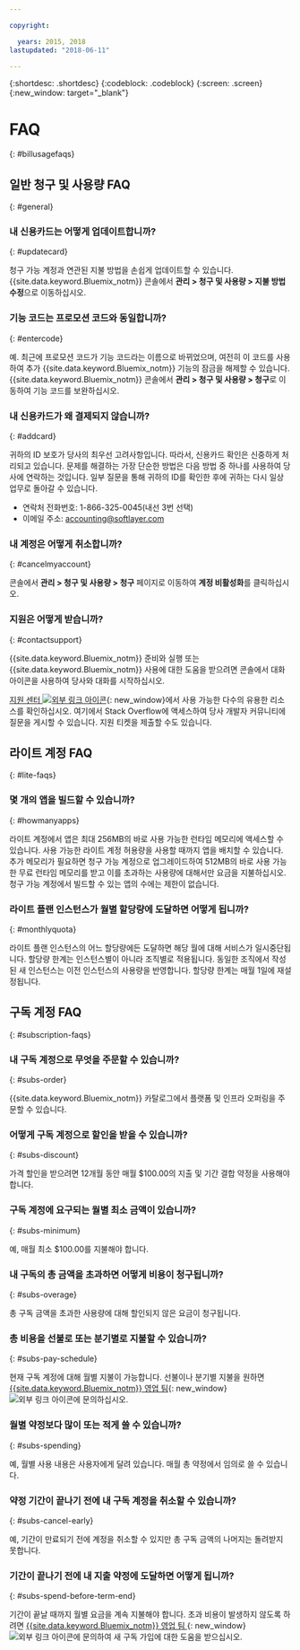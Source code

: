 ```yaml
---

copyright:

  years: 2015, 2018
lastupdated: "2018-06-11"

---
```


{:shortdesc: .shortdesc}
{:codeblock: .codeblock}
{:screen: .screen}
{:new_window: target="_blank"}

# FAQ
{: #billusagefaqs} 

## 일반 청구 및 사용량 FAQ
{: #general}

### 내 신용카드는 어떻게 업데이트합니까?
{: #updatecard}

청구 가능 계정과 연관된 지불 방법을 손쉽게 업데이트할 수 있습니다. {{site.data.keyword.Bluemix_notm}} 콘솔에서 **관리 > 청구 및 사용량 > 지불 방법 수정**으로 이동하십시오. 

### 기능 코드는 프로모션 코드와 동일합니까? 
{: #entercode}

예. 최근에 프로모션 코드가 기능 코드라는 이름으로 바뀌었으며, 여전히 이 코드를 사용하여 추가 {{site.data.keyword.Bluemix_notm}} 기능의 잠금을 해제할 수 있습니다. {{site.data.keyword.Bluemix_notm}} 콘솔에서 **관리 > 청구 및 사용량 > 청구**로 이동하여 기능 코드를 보완하십시오. 

### 내 신용카드가 왜 결제되지 않습니까?
{: #addcard}

귀하의 ID 보호가 당사의 최우선 고려사항입니다. 따라서, 신용카드 확인은 신중하게 처리되고 있습니다. 문제를 해결하는 가장 단순한 방법은 다음 방법 중 하나를 사용하여 당사에 연락하는 것입니다. 일부 질문을 통해 귀하의 ID를 확인한 후에 귀하는 다시 일상 업무로 돌아갈 수 있습니다. 

   * 연락처 전화번호: 1-866-325-0045(내선 3번 선택)
   * 이메일 주소: accounting@softlayer.com

### 내 계정은 어떻게 취소합니까?
{: #cancelmyaccount}

콘솔에서 **관리 > 청구 및 사용량 > 청구** 페이지로 이동하여 **계정 비활성화**를 클릭하십시오.

### 지원은 어떻게 받습니까?
{: #contactsupport}

{{site.data.keyword.Bluemix_notm}} 준비와 실행 또는 {{site.data.keyword.Bluemix_notm}} 사용에 대한 도움을 받으려면 콘솔에서 대화 아이콘을 사용하여 당사와 대화를 시작하십시오. 

[지원 센터 ![외부 링크 아이콘](../icons/launch-glyph.svg)](https://console.bluemix.net/unifiedsupport/supportcenter){: new_window}에서 사용 가능한 다수의 유용한 리소스를 확인하십시오. 여기에서 Stack Overflow에 액세스하여 당사 개발자 커뮤니티에 질문을 게시할 수 있습니다. 지원 티켓을 제출할 수도 있습니다.  

## 라이트 계정 FAQ
{: #lite-faqs}

### 몇 개의 앱을 빌드할 수 있습니까?
{: #howmanyapps}

라이트 계정에서 앱은 최대 256MB의 바로 사용 가능한 런타임 메모리에 액세스할 수 있습니다. 사용 가능한 라이트 계정 허용량을 사용할 때까지 앱을 배치할 수 있습니다. 추가 메모리가 필요하면 청구 가능 계정으로 업그레이드하여 512MB의 바로 사용 가능한 무료 런타임 메모리를 받고 이를 초과하는 사용량에 대해서만 요금을 지불하십시오. 청구 가능 계정에서 빌드할 수 있는 앱의 수에는 제한이 없습니다.

### 라이트 플랜 인스턴스가 월별 할당량에 도달하면 어떻게 됩니까?
{: #monthlyquota}

라이트 플랜 인스턴스의 어느 할당량에든 도달하면 해당 월에 대해 서비스가 일시중단됩니다. 할당량 한계는 인스턴스별이 아니라 조직별로 적용됩니다. 동일한 조직에서 작성된 새 인스턴스는 이전 인스턴스의 사용량을 반영합니다. 할당량 한계는 매월 1일에 재설정됩니다.

## 구독 계정 FAQ
{: #subscription-faqs}

### 내 구독 계정으로 무엇을 주문할 수 있습니까? 
{: #subs-order}

{{site.data.keyword.Bluemix_notm}} 카탈로그에서 플랫폼 및 인프라 오퍼링을 주문할 수 있습니다.

### 어떻게 구독 계정으로 할인을 받을 수 있습니까? 
{: #subs-discount}

가격 할인을 받으려면 12개월 동안 매월 $100.00의 지출 및 기간 결합 약정을 사용해야 합니다. 

### 구독 계정에 요구되는 월별 최소 금액이 있습니까? 
{: #subs-minimum}

예, 매월 최소 $100.00를 지불해야 합니다.

### 내 구독의 총 금액을 초과하면 어떻게 비용이 청구됩니까?
{: #subs-overage}

총 구독 금액을 초과한 사용량에 대해 할인되지 않은 요금이 청구됩니다.

### 총 비용을 선불로 또는 분기별로 지불할 수 있습니까?
{: #subs-pay-schedule}

현재 구독 계정에 대해 월별 지불이 가능합니다. 선불이나 분기별 지불을 원하면 [{{site.data.keyword.Bluemix_notm}} 영업 팀](https://www.ibm.com/cloud-computing/bluemix/contact-us){: new_window} ![외부 링크 아이콘](../icons/launch-glyph.svg)에 문의하십시오.

### 월별 약정보다 많이 또는 적게 쓸 수 있습니까?  
{: #subs-spending}

예, 월별 사용 내용은 사용자에게 달려 있습니다. 매월 총 약정에서 임의로 쓸 수 있습니다. 

### 약정 기간이 끝나기 전에 내 구독 계정을 취소할 수 있습니까?  
{: #subs-cancel-early}

예, 기간이 만료되기 전에 계정을 취소할 수 있지만 총 구독 금액의 나머지는 돌려받지 못합니다. 

### 기간이 끝나기 전에 내 지출 약정에 도달하면 어떻게 됩니까?  
{: #subs-spend-before-term-end}

기간이 끝날 때까지 월별 요금을 계속 지불해야 합니다. 초과 비용이 발생하지 않도록 하려면 [{{site.data.keyword.Bluemix_notm}} 영업 팀 ](https://www.ibm.com/cloud-computing/bluemix/contact-us){: new_window} ![외부 링크 아이콘](../icons/launch-glyph.svg)에 문의하여 새 구독 가입에 대한 도움을 받으십시오. 















